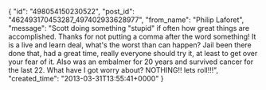  {
   "id": "498054150230522",
   "post_id": "462493170453287_497402933628977",
   "from_name": "Philip Laforet",
   "message": "Scott doing something \"stupid\" if often how great things are accomplished. Thanks for not putting a comma after the word something! It is a live and learn deal, what's the worst than can happen?  Jail been there done that, had a great time, really everyone should try it, at least to get over your fear of it.  Also was an embalmer for 20 years and survived cancer for the last 22.  What have I got worry about? NOTHING!! lets roll!!!",
   "created_time": "2013-03-31T13:55:41+0000"
 }

